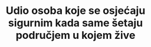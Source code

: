 ﻿---
title: Udio osoba koje se osjećaju sigurnim kada same šetaju područjem u kojem žive
permalink: /16-1-4/
sdg_goal: 16
layout: indicator
indicator: 16.1.4
indicator_variable: pct_18y_over_safe_walking
graph: longitudinal
graph_type_description: Line  graph  (Gallup  data)
graph_status_notes: Graphed
variable_description: null
variable_notes: null
un_designated_tier: '2'
un_custodial_agency: UNODC
target_id: '16.1'
has_metadata: false
goal_meta_link: 'http://unstats.un.org/sdgs/files/metadata-compilation/Metadata-Goal-16.pdf'
goal_meta_link_page: 10
indicator_name: Udio osoba koje se osjećaju sigurnim kada same šetaju područjem u kojem žive
target: Značajno smanjiti sve oblike nasilja i povezanih stopa smrtnosti posvuda.
source_title: null
source_notes: null
published: true
method_of_computation: Percent  of  total  adult  U.S.  resident  population
periodicity: 'Annual  survey,  conducted  by  Gallup,  in  October  of  each  year'
time_period: Snapshot  at  time  of  interview
unit_of_measure: Randomly  selected  adult
disaggregation_categories: None
disaggregation_geography: None
date_of_national_source_publication: November  2015
date_metadata_updated: December  2016
source_agency_staff_name: 'Gallup  Inc.,  Jim  Norman  (provided  by  the  Bureau  of  Justice  Statistics)'
source_agency_staff_email: allen.beck@usdoj.gov
international_and_national_references: >-
  (for  2015  data)  http://www.gallup.com/poll/186563/women-poor-urbanitesnot-feel-safe-walking-night-near-home.aspx
source_url: >-
  (for  2007-2014  data)  http://www.gallup.com/poll/179558/not-feel-safe-walking-night-alone.aspx
graph_title: >-
  Percent  of  persons  ages  18  and  older  who  report  feeling  safe  walking  near  their  home
source_agency_survey_dataset: 'Gallup''s  Crime  Survey  (conducted  annually  in  October)  '
actual_indicator_available: >-
  Percent  of  persons  ages  18  and  older  who  report  feeling  safe  walking  near  their  home
comments_and_limitations: >-
  The  results  are  based  on  telephone  interviews  with  a  random  sample  of  adults,  age  18  +,  living  in  the  U.S.  The  interviews  are  conducted  with  respondents  on  landline  telephones  and  cell  phones  with  a  minimum  quota  of  50%  cell  phone  and  50%  landlines  respondents,  with  additional  quota  by  region.  Phone  numbers  are  selected  using  random  digit  dial  methods.  Landline  respondents  are  chosen  at  random  within  each  household  based  on  the  adult  with  the  most  recent  birthday.  Samples  are  weighted  to  correct  for  unequal  probability  of  selection,  non-response,  and  double  coverage  of  landline  and  cell  users  in  two  sampling  frames.  All  estimates  are  subject  to  sampling  error.  Each  year,  the  margin  of  error  is  approximately  +/-  4  percentage  points  at  the  95%  confidence  level.  (For  additional  detail,  see  http://www.gallup.com/poll/179558/not-safe-walking-night-near-home.    The  National  Crime  Victimization  Survey,  conducted  by  the  U.S.  Census  Bureau  for  the  Bureau  of  Justice  Statistics,  does  not  collect  this  information;  however,  as  part  of  methodological  work  for  the  NCVS  redesign,  the  BJS  is  conducting  the  American  Crime  Survey.  The  survey  includes  an  item  similar  to  that  used  by  Gallup:  Is  there  any  place  within  a  mile  of  your  home  where  you  would  be  afraid  to  walk  alone  at  night?  [  ]  Yes  [  ]  No.  The  companion  survey  is  a  mail  survey,  self-administered  (with  a  split  sample  of  about  200,000  to  determine  appropriate  placement).  For  more  detail,  see  the  OMB  clearance  package:  https://www.reginfo.gov/public/do/PRAViewDocument?ref_nbr=201502-1121-001.  The  field  test  is  nearing  completion,  with  a  report  expected  in  the  fall  of  2017.
indicator_definition: >-
  Odrasli stanovnici Sjedinjenih Američkih Država koji odgovore „Da“ na sljedeće pitanje: „Da li blizu naselja u kojem živite postoji područje, udaljeno unutar milje, gdje bi Vas bilo strah hodati sam navečer?“

---